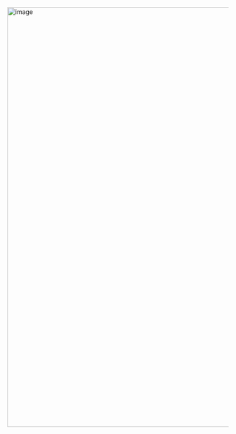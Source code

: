 <img width="958" alt="image" src="https://github.com/hohnuki/React-app_first-time/assets/66793450/cfd3c2db-4ac1-4cd5-814b-d69923089a65">
